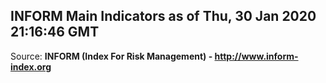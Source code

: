 ## INFORM Main Indicators as of Thu, 30 Jan 2020 21:16:46 GMT

Source: **INFORM (Index For Risk Management) - http://www.inform-index.org**